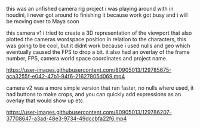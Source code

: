 this was an unfished camera rig project i was playing around with in houdini, i never got around to finishing it because work got busy and i will be moving over to Maya soon

this camera v1 i tried to create a 3D representation of the viewport that also plotted the cameras wordspace position in relation to the characters, this was going to be cool, but it didnt work because i used nulls and geo which eventually caused the FPS to drop a bit. it also had an overlay of the frame number, FPS, camera world space coordinates and project name.

https://user-images.githubusercontent.com/80905013/129785675-aca3255f-e042-47b1-94f6-21627805d069.mp4

camera v2 was a more simple version that ran faster, no nulls where used, it had buttons to make crops, and you can quickly add expressions as an overlay that would show up etc.

https://user-images.githubusercontent.com/80905013/129786207-37708647-a3ad-48e3-9734-49dccbfa22f6.mp4








